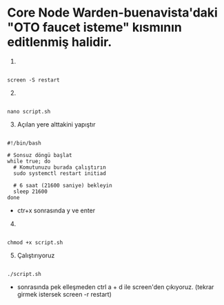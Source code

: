 # Core Node Warden-buenavista'daki "OTO faucet isteme" kısmının editlenmiş halidir.

1) 
```shell

screen -S restart

```
2) 
```shell

nano script.sh

```
3) Açılan yere alttakini yapıştır
```shell

#!/bin/bash

# Sonsuz döngü başlat
while true; do
  # Komutunuzu burada çalıştırın
  sudo systemctl restart initiad

  # 6 saat (21600 saniye) bekleyin
  sleep 21600
done

```

- ctr+x sonrasında y ve enter
4) 
```shell

chmod +x script.sh

```
5) Çalıştırıyoruz
```shell

./script.sh

```

- sonrasında pek elleşmeden ctrl a + d ile screen'den çıkıyoruz. (tekrar girmek istersek screen -r restart)
